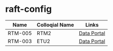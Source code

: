 # raft-config

| Name | Colloqial Name |  Links |
| ------- | ----------- | ----------- | 
| RTM-005 | RTM2 | [Data Portal](http://lsst-camera.slac.stanford.edu/DataPortal/device.jsp?lsstId=LCA-11021_RTM-005) |
| RTM-003 | ETU2 | [Data Portal](http://lsst-camera.slac.stanford.edu/DataPortal/device.jsp?lsstId=LCA-11021_RTM-003_ETU2) |
